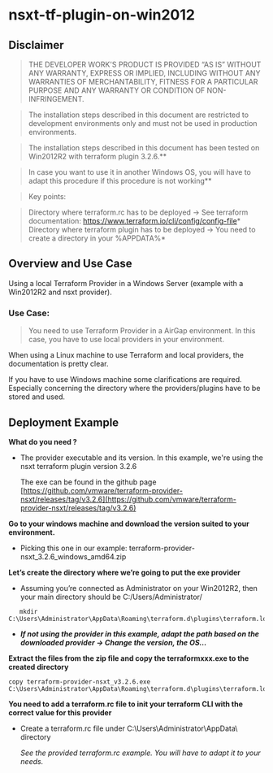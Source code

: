 # nsxt-tf-plugin-on-win2012

## Disclaimer

   > THE DEVELOPER WORK'S PRODUCT IS PROVIDED “AS IS” WITHOUT ANY WARRANTY, EXPRESS OR IMPLIED, INCLUDING WITHOUT ANY WARRANTIES OF MERCHANTABILITY, FITNESS FOR A PARTICULAR PURPOSE AND ANY WARRANTY OR CONDITION OF NON-INFRINGEMENT.


  >  The installation steps described in this document are restricted to development environments only and must not be used in production environments.


  >  The installation steps described in this document has been tested on Win2012R2 with terraform plugin 3.2.6.**

  >  In case you want to use it in another Windows OS, you will have to adapt this procedure if this procedure is not working**

> Key points:

>    Directory where terraform.rc has to be deployed -> See terraform documentation: https://www.terraform.io/cli/config/config-file*
>    Directory where terraform plugin has to be deployed -> You need to create a directory in your %APPDATA%*


## Overview and Use Case

Using a local Terraform Provider in a Windows Server (example with a Win2012R2 and nsxt provider).

### Use Case: 
>You need to use Terraform Provider in a AirGap environment. In this case, you have to use local providers in your environment. 

When using a Linux machine to use Terraform and local providers, the documentation is pretty clear. 

If you have to use Windows machine some clarifications are required. Especially concerning the directory where the providers/plugins have to be stored and used. 


## Deployment Example

**What do you need ?**

- The provider executable and its version. In this example, we're using the nsxt terraform plugin version 3.2.6
    
     The exe can be found in the github page     
     [https://github.com/vmware/terraform-provider-nsxt/releases/tag/v3.2.6](https://github.com/vmware/terraform-provider-nsxt/releases/tag/v3.2.6)

**Go to your windows machine and download the version suited to your environment.**

- Picking this one in our example: terraform-provider-nsxt_3.2.6_windows_amd64.zip

**Let’s create the directory where we’re going to put the exe provider**

- Assuming you’re connected as Administrator on your Win2012R2, then your main directory should be C:/Users/Administrator/
```
   mkdir C:\Users\Administrator\AppData\Roaming\terraform.d\plugins\terraform.local\local\nsxt\3.2.6\windows_amd64\
```
    
- ***If not using the provider in this example, adapt the path based on the downloaded provider -> Change the version, the OS…***

**Extract the files from the zip file and copy the terraformxxx.exe to the created directory**

```
copy terraform-provider-nsxt_v3.2.6.exe C:\Users\Administrator\AppData\Roaming\terraform.d\plugins\terraform.local\local\nsxt\3.2.6\windows_amd64\*
```
  
**You need to add a terraform.rc file to init your terraform CLI with the correct value for this provider**

- Create a terraform.rc file under C:\Users\Administrator\AppData\ directory

  *See the provided terraform.rc example. You will have to adapt it to your needs.*
